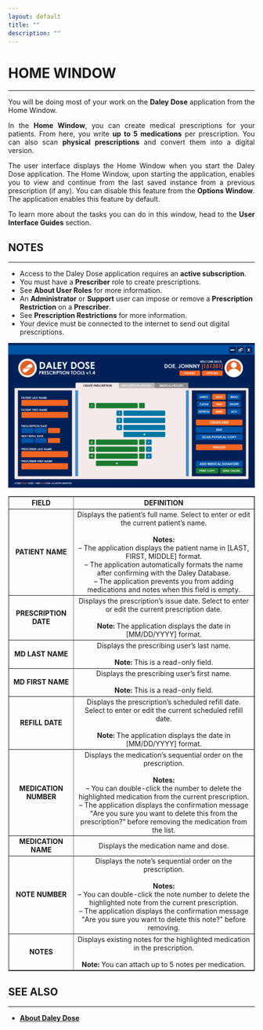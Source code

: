```yaml
---
layout: default
title: ""
description: ""
---
```

# **HOME WINDOW**
---
<p style="text-align: justify;">
You will be doing most of your work on the <strong>Daley Dose</strong> application from the Home Window.
</p>

<p style="text-align: justify;">
In the <strong>Home Window</strong>, you can create medical prescriptions for your patients. From here, you write <strong>up to 5 medications</strong> per prescription. You can also scan <strong>physical prescriptions</strong> and convert them into a digital version.
</p>

<p style="text-align: justify;">  
The user interface displays the Home Window when you start the Daley Dose application. The Home Window, upon starting the application, enables you to view and continue from the last saved instance from a previous prescription (if any). You can disable this feature from the <strong>Options Window</strong>. The application enables this feature by default.
</p>

<p style="text-align: justify;">  
To learn more about the tasks you can do in this window, head to the <strong>User Interface Guides</strong> section.
</p>

## **NOTES**
---
- Access to the Daley Dose application requires an **active subscription**.
- You must have a **Prescriber** role to create prescriptions.
- See **About User Roles** for more information.
- An **Administrator** or **Support** user can impose or remove a **Prescription Restriction** on a **Prescriber**.
- See **Prescription Restrictions** for more information.
- Your device must be connected to the internet to send out digital prescriptions.

![Daily Dose user interface](/assets/images/daley-dose-home-window-clean.png)

<table border="1" style="border-collapse: collapse; width: 100%; text-align: center;">
  <thead>
    <tr>
      <th><strong>FIELD</strong></th>
      <th><strong>DEFINITION</strong></th>
    </tr>
  </thead>
  <tbody>
    <tr>
      <td><strong>PATIENT NAME</strong></td>
      <td>
        Displays the patient’s full name. Select to enter or edit the current patient’s name.<br><br>
        <strong>Notes:</strong><br>
        – The application displays the patient name in [LAST, FIRST, MIDDLE] format.<br>
        – The application automatically formats the name after confirming with the Daley Database.<br>
        – The application prevents you from adding medications and notes when this field is empty.
      </td>
    </tr>
    <tr>
      <td><strong>PRESCRIPTION DATE</strong></td>
      <td>
        Displays the prescription’s issue date. Select to enter or edit the current prescription date.<br><br>
        <strong>Note:</strong> The application displays the date in [MM/DD/YYYY] format.
      </td>
    </tr>
    <tr>
      <td><strong>MD LAST NAME</strong></td>
      <td>
        Displays the prescribing user’s last name.<br><br>
        <strong>Note:</strong> This is a read-only field.
      </td>
    </tr>
    <tr>
      <td><strong>MD FIRST NAME</strong></td>
      <td>
        Displays the prescribing user’s first name.<br><br>
        <strong>Note:</strong> This is a read-only field.
      </td>
    </tr>
    <tr>
      <td><strong>REFILL DATE</strong></td>
      <td>
        Displays the prescription’s scheduled refill date. Select to enter or edit the current scheduled refill date.<br><br>
        <strong>Note:</strong> The application displays the date in [MM/DD/YYYY] format.
      </td>
    </tr>
    <tr>
      <td><strong>MEDICATION NUMBER</strong></td>
      <td>
        Displays the medication’s sequential order on the prescription.<br><br>
        <strong>Notes:</strong><br>
        – You can double-click the number to delete the highlighted medication from the current prescription.<br>
        – The application displays the confirmation message <q>Are you sure you want to delete this from the prescription?</q> before removing the medication from the list.
      </td>
    </tr>
    <tr>
      <td><strong>MEDICATION NAME</strong></td>
      <td>
        Displays the medication name and dose.
      </td>
    </tr>
    <tr>
      <td><strong>NOTE NUMBER</strong></td>
      <td>
        Displays the note’s sequential order on the prescription.<br><br>
        <strong>Notes:</strong><br>
        – You can double-click the note number to delete the highlighted note from the current prescription.<br>
        – The application displays the confirmation message <q>Are you sure you want to delete this note?</q> before removing.
      </td>
    </tr>
    <tr>
      <td><strong>NOTES</strong></td>
      <td>
        Displays existing notes for the highlighted medication in the prescription.<br><br>
        <strong>Note:</strong> You can attach up to 5 notes per medication.
      </td>
    </tr>
  </tbody>
</table>

## **SEE ALSO**
---
- [**About Daley Dose**](/daleydose/about-daley-dose)
